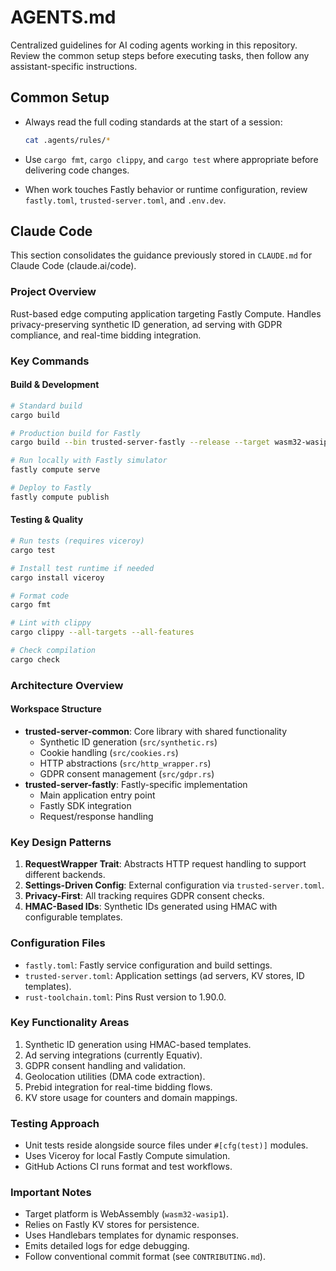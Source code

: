 # AGENTS.md

Centralized guidelines for AI coding agents working in this repository. Review the
common setup steps before executing tasks, then follow any assistant-specific
instructions.

## Common Setup

- Always read the full coding standards at the start of a session:

  ```bash
  cat .agents/rules/*
  ```

- Use `cargo fmt`, `cargo clippy`, and `cargo test` where appropriate before
  delivering code changes.
- When work touches Fastly behavior or runtime configuration, review
  `fastly.toml`, `trusted-server.toml`, and `.env.dev`.

## Claude Code

This section consolidates the guidance previously stored in `CLAUDE.md` for
Claude Code (claude.ai/code).

### Project Overview

Rust-based edge computing application targeting Fastly Compute. Handles
privacy-preserving synthetic ID generation, ad serving with GDPR compliance, and
real-time bidding integration.

### Key Commands

#### Build & Development

```bash
# Standard build
cargo build

# Production build for Fastly
cargo build --bin trusted-server-fastly --release --target wasm32-wasip1

# Run locally with Fastly simulator
fastly compute serve

# Deploy to Fastly
fastly compute publish
```

#### Testing & Quality

```bash
# Run tests (requires viceroy)
cargo test

# Install test runtime if needed
cargo install viceroy

# Format code
cargo fmt

# Lint with clippy
cargo clippy --all-targets --all-features

# Check compilation
cargo check
```

### Architecture Overview

#### Workspace Structure

- **trusted-server-common**: Core library with shared functionality
  - Synthetic ID generation (`src/synthetic.rs`)
  - Cookie handling (`src/cookies.rs`)
  - HTTP abstractions (`src/http_wrapper.rs`)
  - GDPR consent management (`src/gdpr.rs`)
- **trusted-server-fastly**: Fastly-specific implementation
  - Main application entry point
  - Fastly SDK integration
  - Request/response handling

### Key Design Patterns

1. **RequestWrapper Trait**: Abstracts HTTP request handling to support different
   backends.
2. **Settings-Driven Config**: External configuration via `trusted-server.toml`.
3. **Privacy-First**: All tracking requires GDPR consent checks.
4. **HMAC-Based IDs**: Synthetic IDs generated using HMAC with configurable templates.

### Configuration Files

- `fastly.toml`: Fastly service configuration and build settings.
- `trusted-server.toml`: Application settings (ad servers, KV stores, ID templates).
- `rust-toolchain.toml`: Pins Rust version to 1.90.0.

### Key Functionality Areas

1. Synthetic ID generation using HMAC-based templates.
2. Ad serving integrations (currently Equativ).
3. GDPR consent handling and validation.
4. Geolocation utilities (DMA code extraction).
5. Prebid integration for real-time bidding flows.
6. KV store usage for counters and domain mappings.

### Testing Approach

- Unit tests reside alongside source files under `#[cfg(test)]` modules.
- Uses Viceroy for local Fastly Compute simulation.
- GitHub Actions CI runs format and test workflows.

### Important Notes

- Target platform is WebAssembly (`wasm32-wasip1`).
- Relies on Fastly KV stores for persistence.
- Uses Handlebars templates for dynamic responses.
- Emits detailed logs for edge debugging.
- Follow conventional commit format (see `CONTRIBUTING.md`).
